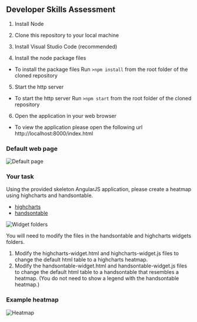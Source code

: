 ## Developer Skills Assessment

1. Install Node

2. Clone this repository to your local machine

3. Install Visual Studio Code (recommended)

4. Install the node package files
- To install the package files
Run 
```>npm install```
from the root folder of the cloned repository

5. Start the http server
- To start the http server
Run 
```>npm start```
from the root folder of the cloned repository

6. Open the application in your web browser
- To view the application please open the following url
http://localhost:8000/index.html

### Default web page
![Default page](https://github.com/sturichardson/developerheatmaptest/blob/master/media/defaultwebpage.PNG?raw=true)

### Your task
Using the provided skeleton AngularJS application, please create a heatmap using highcharts and handsontable.
- [highcharts](https://www.highcharts.com/)
- [handsontable](https://handsontable.com/)

![Widget folders](https://raw.githubusercontent.com/sturichardson/developerheatmaptest/master/media/filesToModify.PNG)

You will need to modify the files in the handsontable and highcharts widgets folders.
1. Modify the highcharts-widget.html and highcharts-widget.js files to change the default html table to a highcharts heatmap.
2. Modify the handsontable-widget.html and handsontable-widget.js files to change the default html table to a handsontable that resembles a heatmap.  (You do not need to show a legend with the handsontable heatmap.)

### Example heatmap
![Heatmap](https://www.displayr.com/wp-content/uploads/2018/09/rat-burrough-heatmap-1.png)
